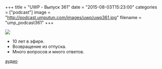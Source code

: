 +++
title = "UWP - Выпуск 361"
date = "2015-08-03T15:23:00"
categories = ["podcast"]
image = "http://podcast.umputun.com/images/uwp/uwp361.jpg"
filename = "ump_podcast361"
+++

![](https://podcast.umputun.com/images/uwp/uwp361.jpg)

- 10 лет в эфире.
- Возвращение из отпуска.
- Много вопросов и много ответов.

[аудио](https://podcast.umputun.com/media/ump_podcast361.mp3)
<audio src="https://podcast.umputun.com/media/ump_podcast361.mp3" preload="none"></audio>